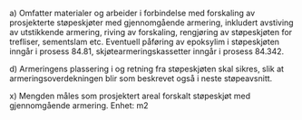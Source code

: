 a) Omfatter materialer og arbeider i forbindelse med forskaling av prosjekterte støpeskjøter med gjennomgående armering, inkludert avstiving av utstikkende armering, riving av forskaling, rengjøring av støpeskjøten for trefliser, sementslam etc.
Eventuell påføring av epoksylim i støpeskjøten inngår i prosess 84.81, skjøtearmeringskassetter inngår i prosess 84.342.

d) Armeringens plassering i og retning fra støpeskjøten skal sikres, slik at armeringsoverdekningen blir som beskrevet også i neste støpeavsnitt.

x) Mengden måles som prosjektert areal forskalt støpeskjøt med gjennomgående armering. Enhet: m2

